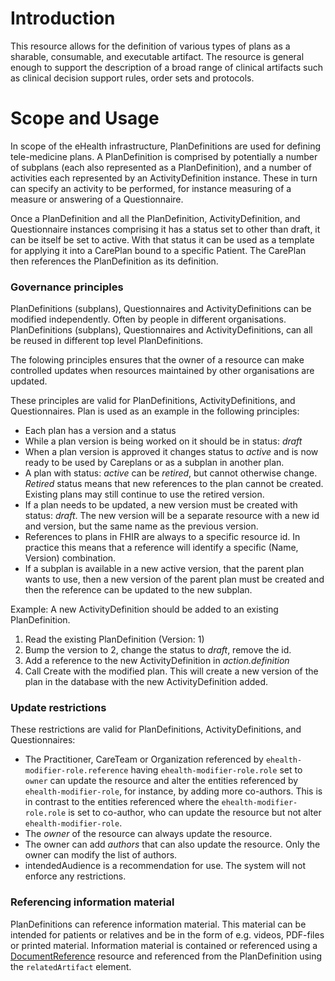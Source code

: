 # Introduction

This resource allows for the definition of various types of plans as a sharable, consumable, and executable artifact. The resource is general enough to support the description of a broad range of clinical artifacts such as clinical decision support rules, order sets and protocols.

# Scope and Usage

In scope of the eHealth infrastructure, PlanDefinitions are used for defining tele-medicine plans. A PlanDefinition is comprised by potentially a number of subplans (each also represented as a PlanDefinition), and a number of activities each represented by an ActivityDefinition instance. These in turn can specify an activity to be performed, for instance measuring of a measure or answering of a Questionnaire.

Once a PlanDefinition and all the PlanDefinition, ActivityDefinition, and Questionnaire instances comprising it has a status set to other than draft, it can be itself be set to active. With that status it can be used as a template for applying it into a CarePlan bound to a specific Patient. The CarePlan then references the PlanDefinition as its definition.

### Governance principles
PlanDefinitions (subplans), Questionnaires and ActivityDefinitions can be modified independently. Often by people in different organisations. PlanDefinitions (subplans), Questionnaires and ActivityDefinitions, can all be reused in different top level PlanDefinitions.

The folowing principles ensures that the owner of a resource can make controlled updates when resources maintained by other organisations are updated.

These principles are valid for PlanDefinitions, ActivityDefinitions, and Questionnaires. Plan is used as an example in the following principles:

* Each plan has a version and a status
* While a plan version is being worked on it should be in status: *draft*
* When a plan version is approved it changes status to *active* and is now ready to be used by Careplans or as a subplan in another plan.
* A plan with status: *active* can be *retired*, but cannot otherwise change. *Retired* status means that new references to the plan cannot be created. Existing plans may still continue to use the retired version.
* If a plan needs to be updated, a new version must be created with status: *draft*. The new version will be a separate resource with a new id and version, but the same name as the previous version.
* References to plans in FHIR are always to a specific resource id. In practice this means that a reference will identify a specific (Name, Version) combination.
* If a subplan is available in a new active version, that the parent plan wants to use, then a new version of the parent plan must be created and then the reference can be updated to the new subplan.

Example: A new ActivityDefinition should be added to an existing PlanDefinition.

1. Read the existing PlanDefinition (Version: 1)
2. Bump the version to 2, change the status to *draft*, remove the id.
3. Add a reference to the new ActivityDefinition in *action.definition*
4. Call Create with the modified plan. This will create a new version of the plan in the database with the new ActivityDefinition added.

### Update restrictions
These restrictions are valid for PlanDefinitions, ActivityDefinitions, and Questionnaires:

* The Practitioner, CareTeam or Organization referenced by `ehealth-modifier-role.reference` having `ehealth-modifier-role.role` set to `owner` can update the resource and alter the entities referenced by `ehealth-modifier-role`, for instance, by adding more co-authors. This is in contrast to the entities referenced where the `ehealth-modifier-role.role` is set to co-author, who can update the resource but not alter `ehealth-modifier-role`.
* The *owner* of the resource can always update the resource.
* The owner can add *authors* that can also update the resource. Only the owner can modify the list of authors.
* intendedAudience is a recommendation for use. The system will not enforce any restrictions.

### Referencing information material
PlanDefinitions can reference information material. This material can be intended for patients or relatives and be in the form of e.g. videos, PDF-files or printed material. Information material is contained or referenced using a [DocumentReference](StructureDefinition-ehealth-documentreference.html) resource and referenced from the PlanDefinition using the `relatedArtifact` element.
